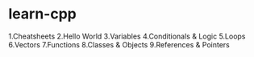 # learn-cpp

1.Cheatsheets
2.Hello World
3.Variables
4.Conditionals & Logic
5.Loops
6.Vectors
7.Functions
8.Classes & Objects
9.References & Pointers
